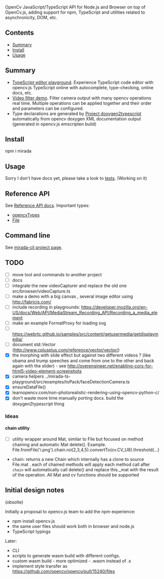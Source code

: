 OpenCv JavaScript/TypeScript API for Node.js and Browser on top of OpenCv.js, adding support for npm, TypeScript and utilities related to asynchronicity, DOM, etc.

## Contents

<!-- toc -->

- [Summary](#summary)
- [Install](#install)
- [Usage](#usage)

<!-- tocstop -->

## Summary

 * [TypeScript editor playground](https://cancerberosgx.github.io/demos/mirada-ts-playground/). Experience TypeScript code editor with opencv.js TypeScript online with autocomplete, type-checking, online docs, etc.
 * [Video filter demo](https://cancerberosgx.github.io/demos/ojos-demo/videoFilterDemo.html). Filter camera output with many opencv operations real time. Multiple operations can be applied together and their order and parameters can be configured. 
 * Type declarations are generated by [Project doxygen2typescript](../doxygen2typescript/) automatically from opencv doxygen XML documentation output (generated in opencv.js emscripten build)

## Install

npm i mirada

## Usage

Sorry I don't have docs yet, please take a look to [tests](test). (Working on it)

<!-- mirada / opencv.js don't support image format decoders out of the box so we need to use a library for this. 

The following is a node.js example that uses `jimp` to read and write files from different formats:

```ts
TODO
``` -->

## Reference API

See [Reference API docs](api). Important types:

 * [opencvTypes](api/interfaces/_types_opencv_.cv.md)
 * [File](mirada/api/classes/_file_.file.md)

## Command line

See [mirada-cli project page](../mirada-cli).

## TODO
- [ ] move tool and commands to another project
- [ ] docs
- [ ] integrate the new videoCapturer and replace the old one src/browser/videoCapture.ts
- [ ] make a demo with a big canvas , several image editor using http://fabricjs.com/
- [ ] include recording in playgrounds: https://developer.mozilla.org/en-US/docs/Web/API/MediaStream_Recording_API/Recording_a_media_element
- [ ] make an example FormatProxy for loading svg
- [ ] https://webrtc.github.io/samples/src/content/getusermedia/getdisplaymedia/
- [ ] document std::Vector (http://www.cplusplus.com/reference/vector/vector/)
- [x] the morphing with slide effect but against two different videos ? (like obama and trump speeches and come
  from one to the other and back again with the slider) - see http://overengineer.net/enabling-cors-for-html5-video-element-screenshots
- [x] camera helpers ../mirada-ts-playground/src/examples/toPack/faceDetectionCamera.ts
- [x] ensureDataFile()
- [x] learnopencv.com/non-photorealistic-rendering-using-opencv-python-c/
- [x] don't waste more time manually porting docs. build the doxygen2typescript thing

### Ideas 

#### chain utility

- [ ] utility wrapper around Mat, similar to File but focused on method chaining and automatic Mat delete(). Example. File.fromFile('i.png').chain.roi(2,3,4,5).convertTo(cv.CV_U8).threshold(...)

 * chain: returns a new Chain which internally has a clone to source File.mat . each of chained methods will apply
each method call after `chain` will automatically call delete() and replace this._mat with the result of the operation. All Mat and cv functions should be supported

## Initial design notes

(obsolte)

Initially a proposal to opencv.js team to add the npm experience:

 * npm install opencv.js
 * the same user files should work both in browser and node.js
 * TypeScript typings

Later: 

 * CLI
 * scripts to generate wasm build  with different configs. 
 * custom wasm build - more optimized - .wasm instead of .s
 * implement style transfer as https://github.com/opencv/opencv/pull/15240/files

